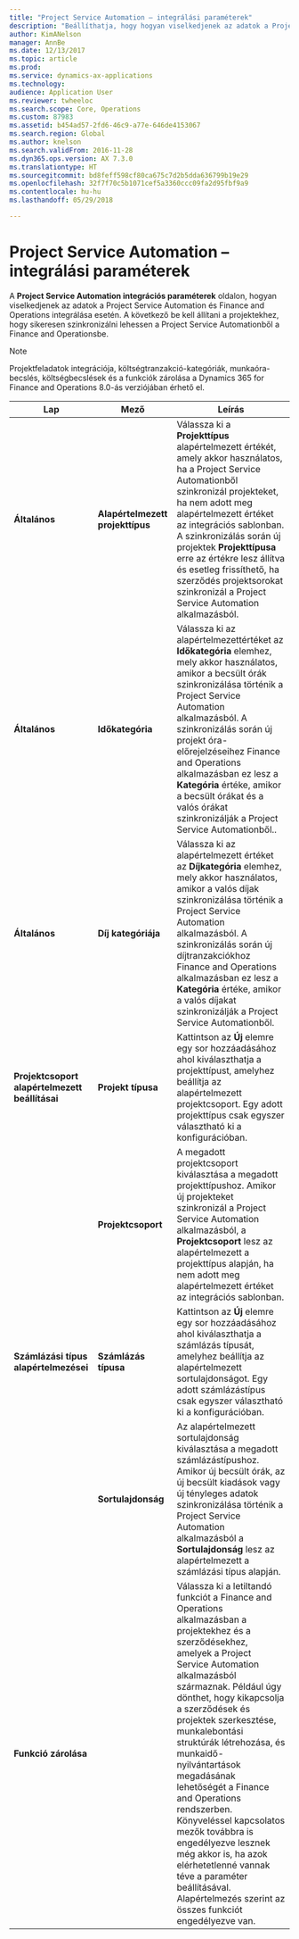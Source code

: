 ```yaml
---
title: "Project Service Automation – integrálási paraméterek"
description: "Beállíthatja, hogy hogyan viselkedjenek az adatok a Project Service Automation és Dynamics 365 for Finance and Operations integrációja esetén."
author: KimANelson
manager: AnnBe
ms.date: 12/13/2017
ms.topic: article
ms.prod: 
ms.service: dynamics-ax-applications
ms.technology: 
audience: Application User
ms.reviewer: twheeloc
ms.search.scope: Core, Operations
ms.custom: 87983
ms.assetid: b454ad57-2fd6-46c9-a77e-646de4153067
ms.search.region: Global
ms.author: knelson
ms.search.validFrom: 2016-11-28
ms.dyn365.ops.version: AX 7.3.0
ms.translationtype: HT
ms.sourcegitcommit: bd8feff598cf80ca675c7d2b5dda636799b19e29
ms.openlocfilehash: 32f7f70c5b1071cef5a3360ccc09fa2d95fbf9a9
ms.contentlocale: hu-hu
ms.lasthandoff: 05/29/2018

---
```


# <a name="project-service-automation-integration-parameters"></a>Project Service Automation – integrálási paraméterek

A **Project Service Automation integrációs paraméterek** oldalon, hogyan viselkedjenek az adatok a Project Service Automation és Finance and Operations integrálása esetén. A következő be kell állítani a projektekhez, hogy sikeresen szinkronizálni lehessen a Project Service Automationből a Finance and Operationsbe.

> [!NOTE]
> Projektfeladatok integrációja, költségtranzakció-kategóriák, munkaóra-becslés, költségbecslések és a funkciók zárolása a Dynamics 365 for Finance and Operations 8.0-ás verziójában érhető el.




| **Lap**                      | **Mező**                          | **Leírás**                    |
|------------------------------|------------------------------------|--------------------------------|
| **Általános**                  | **Alapértelmezett projekttípus**               | Válassza ki a **Projekttípus** alapértelmezett értékét, amely akkor használatos, ha a Project Service Automationből szinkronizál projekteket, ha nem adott meg alapértelmezett értéket az integrációs sablonban. A szinkronizálás során új projektek **Projekttípusa** erre az értékre lesz állítva és esetleg frissíthető, ha szerződés projektsorokat szinkronizál a Project Service Automation alkalmazásból.               |
| **Általános**                  | **Időkategória**                      | Válassza ki az alapértelmezettértéket az **Időkategória** elemhez, mely akkor használatos, amikor a becsült órák szinkronizálása történik a Project Service Automation alkalmazásból. A szinkronizálás során új projekt óra-előrejelzéseihez Finance and Operations alkalmazásban ez lesz a **Kategória** értéke, amikor a becsült órákat és a valós órákat szinkronizálják a Project Service Automationből..   |
| **Általános**                  | **Díj kategóriája**                       | Válassza ki az alapértelmezett értéket az **Díjkategória** elemhez, mely akkor használatos, amikor a valós díjak szinkronizálása történik a Project Service Automation alkalmazásból. A szinkronizálás során új díjtranzakciókhoz Finance and Operations alkalmazásban ez lesz a **Kategória** értéke, amikor a valós díjakat szinkronizálják a Project Service Automationből.          |
| **Projektcsoport alapértelmezett beállításai**   | **Projekt típusa** | Kattintson az **Új** elemre egy sor hozzáadásához ahol kiválaszthatja a projekttípust, amelyhez beállítja az alapértelmezett projektcsoport. Egy adott projekttípus csak egyszer választható ki a konfigurációban.              
|                              | **Projektcsoport**          | A megadott projektcsoport kiválasztása a megadott projekttípushoz. Amikor új projekteket szinkronizál a Project Service Automation alkalmazásból, a **Projektcsoport** lesz az alapértelmezett a projekttípus alapján, ha nem adott meg alapértelmezett értéket az integrációs sablonban.  |
| **Számlázási típus alapértelmezései**    | **Számlázás típusa** | Kattintson az **Új** elemre egy sor hozzáadásához ahol kiválaszthatja a számlázás típusát, amelyhez beállítja az alapértelmezett sortulajdonságot. Egy adott számlázástípus csak egyszer választható ki a konfigurációban.          |
|                              | **Sortulajdonság**| Az alapértelmezett sortulajdonság kiválasztása a megadott számlázástípushoz. Amikor új becsült órák, az új becsült kiadások vagy új tényleges adatok szinkronizálása történik a Project Service Automation alkalmazásból a **Sortulajdonság** lesz az alapértelmezett a számlázási típus alapján.          |
| **Funkció zárolása**    |                   | Válassza ki a letiltandó funkciót a Finance and Operations alkalmazásban a projektekhez és a szerződésekhez, amelyek a Project Service Automation alkalmazásból származnak. Például úgy dönthet, hogy kikapcsolja a szerződések és projektek szerkesztése, munkalebontási struktúrák létrehozása, és munkaidő-nyilvántartások megadásának lehetőségét a Finance and Operations rendszerben. Könyveléssel kapcsolatos mezők továbbra is engedélyezve lesznek még akkor is, ha azok elérhetetlenné vannak téve a paraméter beállításával. Alapértelmezés szerint az összes funkciót engedélyezve van.           |

